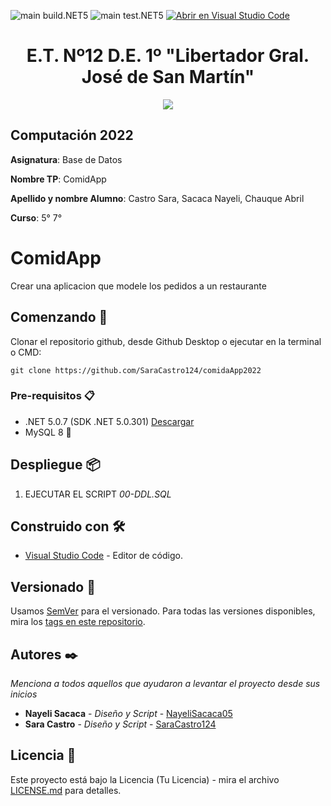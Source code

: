 ![main build.NET5](https://github.com/SaraCastro124/comidaApp2022/workflows/main-build.NET5/badge.svg?branch=main) ![main test.NET5](https://github.com/SaraCastro124/comidaApp2022/workflows/main-test.NET5/badge.svg?branch=main)
[![Abrir en Visual Studio Code](https://open.vscode.dev/badges/open-in-vscode.svg)](https://open.vscode.dev/SaraCastro124/comidaApp2022)

<h1 align="center">E.T. Nº12 D.E. 1º "Libertador Gral. José de San Martín"</h1>
<p align="center">
  <img src="https://et12.edu.ar/imgs/et12.png">
</p>

## Computación 2022

**Asignatura**: Base de Datos

**Nombre TP**: ComidApp

**Apellido y nombre Alumno**: Castro Sara, Sacaca Nayeli, Chauque Abril

**Curso**: 5° 7°

# ComidApp

Crear una aplicacion que modele los pedidos a un restaurante
## Comenzando 🚀

Clonar el repositorio github, desde Github Desktop o ejecutar en la terminal o CMD:

```
git clone https://github.com/SaraCastro124/comidaApp2022
```

### Pre-requisitos 📋

- .NET 5.0.7 (SDK .NET 5.0.301) [Descargar](https://dotnet.microsoft.com/download/dotnet/5.0)
- MySQL 8 :dolphin:

## Despliegue 📦

1. EJECUTAR EL SCRIPT _00-DDL.SQL_

## Construido con 🛠️

* [Visual Studio Code](https://code.visualstudio.com/#alt-downloads) - Editor de código.

## Versionado 📌

Usamos [SemVer](http://semver.org/) para el versionado. Para todas las versiones disponibles, mira los [tags en este repositorio](https://github.com/SaraCastro124/comidaApp2022/tags).

## Autores ✒️

_Menciona a todos aquellos que ayudaron a levantar el proyecto desde sus inicios_

* **Nayeli Sacaca** - *Diseño y Script* - [NayeliSacaca05](#NayeliSacaca05)
* **Sara Castro** - *Diseño y Script* - [SaraCastro124](#SaraCastro124)

## Licencia 📄

Este proyecto está bajo la Licencia (Tu Licencia) - mira el archivo [LICENSE.md](LICENSE.md) para detalles.